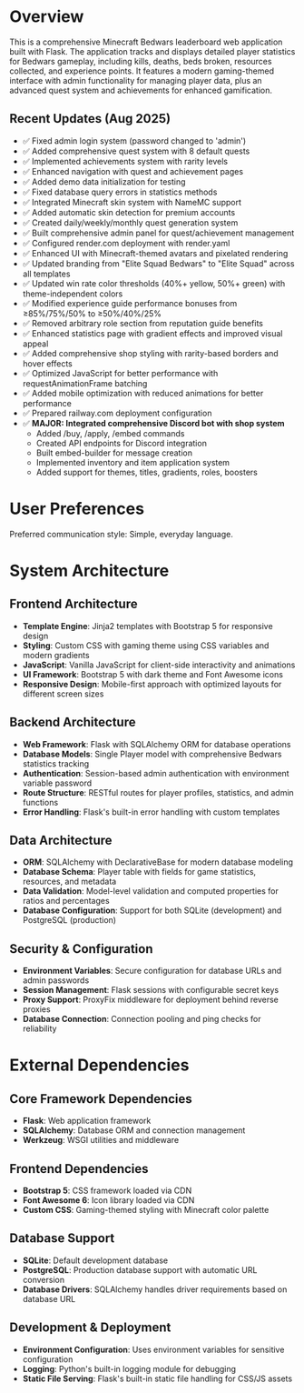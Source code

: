 # Overview

This is a comprehensive Minecraft Bedwars leaderboard web application built with Flask. The application tracks and displays detailed player statistics for Bedwars gameplay, including kills, deaths, beds broken, resources collected, and experience points. It features a modern gaming-themed interface with admin functionality for managing player data, plus an advanced quest system and achievements for enhanced gamification.

## Recent Updates (Aug 2025)
- ✅ Fixed admin login system (password changed to 'admin')
- ✅ Added comprehensive quest system with 8 default quests
- ✅ Implemented achievements system with rarity levels
- ✅ Enhanced navigation with quest and achievement pages
- ✅ Added demo data initialization for testing
- ✅ Fixed database query errors in statistics methods
- ✅ Integrated Minecraft skin system with NameMC support
- ✅ Added automatic skin detection for premium accounts
- ✅ Created daily/weekly/monthly quest generation system
- ✅ Built comprehensive admin panel for quest/achievement management
- ✅ Configured render.com deployment with render.yaml
- ✅ Enhanced UI with Minecraft-themed avatars and pixelated rendering
- ✅ Updated branding from "Elite Squad Bedwars" to "Elite Squad" across all templates
- ✅ Updated win rate color thresholds (40%+ yellow, 50%+ green) with theme-independent colors
- ✅ Modified experience guide performance bonuses from ≥85%/75%/50% to ≥50%/40%/25%
- ✅ Removed arbitrary role section from reputation guide benefits
- ✅ Enhanced statistics page with gradient effects and improved visual appeal
- ✅ Added comprehensive shop styling with rarity-based borders and hover effects
- ✅ Optimized JavaScript for better performance with requestAnimationFrame batching
- ✅ Added mobile optimization with reduced animations for better performance
- ✅ Prepared railway.com deployment configuration
- ✅ **MAJOR: Integrated comprehensive Discord bot with shop system**
  - Added /buy, /apply, /embed commands
  - Created API endpoints for Discord integration
  - Built embed-builder for message creation
  - Implemented inventory and item application system
  - Added support for themes, titles, gradients, roles, boosters

# User Preferences

Preferred communication style: Simple, everyday language.

# System Architecture

## Frontend Architecture
- **Template Engine**: Jinja2 templates with Bootstrap 5 for responsive design
- **Styling**: Custom CSS with gaming theme using CSS variables and modern gradients
- **JavaScript**: Vanilla JavaScript for client-side interactivity and animations
- **UI Framework**: Bootstrap 5 with dark theme and Font Awesome icons
- **Responsive Design**: Mobile-first approach with optimized layouts for different screen sizes

## Backend Architecture
- **Web Framework**: Flask with SQLAlchemy ORM for database operations
- **Database Models**: Single Player model with comprehensive Bedwars statistics tracking
- **Authentication**: Session-based admin authentication with environment variable password
- **Route Structure**: RESTful routes for player profiles, statistics, and admin functions
- **Error Handling**: Flask's built-in error handling with custom templates

## Data Architecture
- **ORM**: SQLAlchemy with DeclarativeBase for modern database modeling
- **Database Schema**: Player table with fields for game statistics, resources, and metadata
- **Data Validation**: Model-level validation and computed properties for ratios and percentages
- **Database Configuration**: Support for both SQLite (development) and PostgreSQL (production)

## Security & Configuration
- **Environment Variables**: Secure configuration for database URLs and admin passwords
- **Session Management**: Flask sessions with configurable secret keys
- **Proxy Support**: ProxyFix middleware for deployment behind reverse proxies
- **Database Connection**: Connection pooling and ping checks for reliability

# External Dependencies

## Core Framework Dependencies
- **Flask**: Web application framework
- **SQLAlchemy**: Database ORM and connection management
- **Werkzeug**: WSGI utilities and middleware

## Frontend Dependencies
- **Bootstrap 5**: CSS framework loaded via CDN
- **Font Awesome 6**: Icon library loaded via CDN
- **Custom CSS**: Gaming-themed styling with Minecraft color palette

## Database Support
- **SQLite**: Default development database
- **PostgreSQL**: Production database support with automatic URL conversion
- **Database Drivers**: SQLAlchemy handles driver requirements based on database URL

## Development & Deployment
- **Environment Configuration**: Uses environment variables for sensitive configuration
- **Logging**: Python's built-in logging module for debugging
- **Static File Serving**: Flask's built-in static file handling for CSS/JS assets